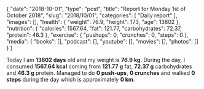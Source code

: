 {
    "date": "2018-10-01",
    "type": "post",
    "title": "Report for Monday 1st of October 2018",
    "slug": "2018\/10\/01",
    "categories": [
        "Daily report"
    ],
    "images": [],
    "health": {
        "weight": 76.9,
        "height": 173,
        "age": 13802
    },
    "nutrition": {
        "calories": 1567.64,
        "fat": 121.77,
        "carbohydrates": 72.37,
        "protein": 46.3
    },
    "exercise": {
        "pushups": 0,
        "crunches": 0,
        "steps": 0
    },
    "media": {
        "books": [],
        "podcast": [],
        "youtube": [],
        "movies": [],
        "photos": []
    }
}

Today I am <strong>13802 days</strong> old and my weight is <strong>76.9 kg</strong>. During the day, I consumed <strong>1567.64 kcal</strong> coming from <strong>121.77 g</strong> fat, <strong>72.37 g</strong> carbohydrates and <strong>46.3 g</strong> protein. Managed to do <strong>0 push-ups</strong>, <strong>0 crunches</strong> and walked <strong>0 steps</strong> during the day which is approximately <strong>0 km</strong>.